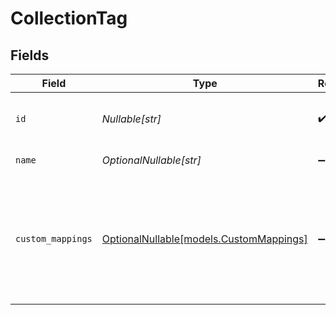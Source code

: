# CollectionTag


## Fields

| Field                                                                             | Type                                                                              | Required                                                                          | Description                                                                       | Example                                                                           |
| --------------------------------------------------------------------------------- | --------------------------------------------------------------------------------- | --------------------------------------------------------------------------------- | --------------------------------------------------------------------------------- | --------------------------------------------------------------------------------- |
| `id`                                                                              | *Nullable[str]*                                                                   | :heavy_check_mark:                                                                | A unique identifier for an object.                                                | 12345                                                                             |
| `name`                                                                            | *OptionalNullable[str]*                                                           | :heavy_minus_sign:                                                                | The name of the tag.                                                              | User Experience                                                                   |
| `custom_mappings`                                                                 | [OptionalNullable[models.CustomMappings]](../models/custommappings.md)            | :heavy_minus_sign:                                                                | When custom mappings are configured on the resource, the result is included here. |                                                                                   |